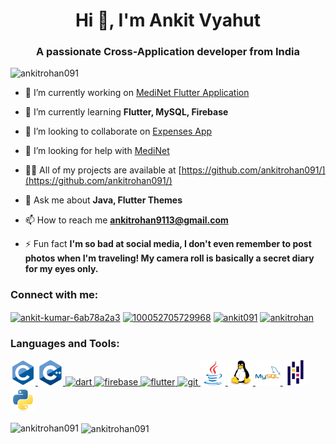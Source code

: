 <h1 align="center">Hi 👋, I'm Ankit Vyahut</h1>
<h3 align="center">A passionate Cross-Application developer from India</h3>

<p align="left"> <img src="https://komarev.com/ghpvc/?username=ankitrohan091&label=Profile%20views&color=0e75b6&style=flat" alt="ankitrohan091" /> </p>

- 🔭 I’m currently working on [MediNet Flutter Application](https://github.com/ankitrohan091/MediNet)

- 🌱 I’m currently learning **Flutter, MySQL, Firebase**

- 👯 I’m looking to collaborate on [Expenses App](https://github.com/ankitrohan091/expense_tracker)

- 🤝 I’m looking for help with [MediNet](https://github.com/ankitrohan091/MediNet)

- 👨‍💻 All of my projects are available at [https://github.com/ankitrohan091/](https://github.com/ankitrohan091/)

- 💬 Ask me about **Java, Flutter Themes**

- 📫 How to reach me **ankitrohan9113@gmail.com**

- ⚡ Fun fact **I'm so bad at social media, I don't even remember to post photos when I'm traveling! My camera roll is basically a secret diary for my eyes only.**

<h3 align="left">Connect with me:</h3>
<p align="left">
<a href="https://linkedin.com/in/ankit-kumar-6ab78a2a3" target="blank"><img align="center" src="https://raw.githubusercontent.com/rahuldkjain/github-profile-readme-generator/master/src/images/icons/Social/linked-in-alt.svg" alt="ankit-kumar-6ab78a2a3" height="30" width="40" /></a>
<a href="https://fb.com/100052705729968" target="blank"><img align="center" src="https://raw.githubusercontent.com/rahuldkjain/github-profile-readme-generator/master/src/images/icons/Social/facebook.svg" alt="100052705729968" height="30" width="40" /></a>
<a href="https://www.hackerrank.com/ankit091" target="blank"><img align="center" src="https://raw.githubusercontent.com/rahuldkjain/github-profile-readme-generator/master/src/images/icons/Social/hackerrank.svg" alt="ankit091" height="30" width="40" /></a>
<a href="https://www.leetcode.com/ankitrohan" target="blank"><img align="center" src="https://raw.githubusercontent.com/rahuldkjain/github-profile-readme-generator/master/src/images/icons/Social/leet-code.svg" alt="ankitrohan" height="30" width="40" /></a>
</p>

<h3 align="left">Languages and Tools:</h3>
<p align="left"> <a href="https://www.cprogramming.com/" target="_blank" rel="noreferrer"> <img src="https://raw.githubusercontent.com/devicons/devicon/master/icons/c/c-original.svg" alt="c" width="40" height="40"/> </a> <a href="https://www.w3schools.com/cpp/" target="_blank" rel="noreferrer"> <img src="https://raw.githubusercontent.com/devicons/devicon/master/icons/cplusplus/cplusplus-original.svg" alt="cplusplus" width="40" height="40"/> </a> <a href="https://dart.dev" target="_blank" rel="noreferrer"> <img src="https://www.vectorlogo.zone/logos/dartlang/dartlang-icon.svg" alt="dart" width="40" height="40"/> </a> <a href="https://firebase.google.com/" target="_blank" rel="noreferrer"> <img src="https://www.vectorlogo.zone/logos/firebase/firebase-icon.svg" alt="firebase" width="40" height="40"/> </a> <a href="https://flutter.dev" target="_blank" rel="noreferrer"> <img src="https://www.vectorlogo.zone/logos/flutterio/flutterio-icon.svg" alt="flutter" width="40" height="40"/> </a> <a href="https://git-scm.com/" target="_blank" rel="noreferrer"> <img src="https://www.vectorlogo.zone/logos/git-scm/git-scm-icon.svg" alt="git" width="40" height="40"/> </a> <a href="https://www.java.com" target="_blank" rel="noreferrer"> <img src="https://raw.githubusercontent.com/devicons/devicon/master/icons/java/java-original.svg" alt="java" width="40" height="40"/> </a> <a href="https://www.linux.org/" target="_blank" rel="noreferrer"> <img src="https://raw.githubusercontent.com/devicons/devicon/master/icons/linux/linux-original.svg" alt="linux" width="40" height="40"/> </a> <a href="https://www.mysql.com/" target="_blank" rel="noreferrer"> <img src="https://raw.githubusercontent.com/devicons/devicon/master/icons/mysql/mysql-original-wordmark.svg" alt="mysql" width="40" height="40"/> </a> <a href="https://pandas.pydata.org/" target="_blank" rel="noreferrer"> <img src="https://raw.githubusercontent.com/devicons/devicon/2ae2a900d2f041da66e950e4d48052658d850630/icons/pandas/pandas-original.svg" alt="pandas" width="40" height="40"/> </a> <a href="https://www.python.org" target="_blank" rel="noreferrer"> <img src="https://raw.githubusercontent.com/devicons/devicon/master/icons/python/python-original.svg" alt="python" width="40" height="40"/> </a> </p>

<p><img align="left" src="https://github-readme-stats.vercel.app/api/top-langs?username=ankitrohan091&show_icons=true&locale=en&layout=compact" alt="ankitrohan091" /></p>

<p>&nbsp;<img align="center" src="https://github-readme-stats.vercel.app/api?username=ankitrohan091&show_icons=true&locale=en" alt="ankitrohan091" /></p>

